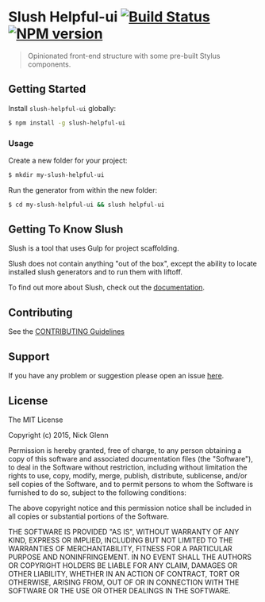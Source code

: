 # Slush Helpful-ui [![Build Status](https://secure.travis-ci.org/nickglenn/slush-helpful-ui.png?branch=master)](https://travis-ci.org/nickglenn/slush-helpful-ui) [![NPM version](https://badge-me.herokuapp.com/api/npm/slush-helpful-ui.png)](http://badges.enytc.com/for/npm/slush-helpful-ui)

> Opinionated front-end structure with some pre-built Stylus components.


## Getting Started

Install `slush-helpful-ui` globally:

```bash
$ npm install -g slush-helpful-ui
```

### Usage

Create a new folder for your project:

```bash
$ mkdir my-slush-helpful-ui
```

Run the generator from within the new folder:

```bash
$ cd my-slush-helpful-ui && slush helpful-ui
```

## Getting To Know Slush

Slush is a tool that uses Gulp for project scaffolding.

Slush does not contain anything "out of the box", except the ability to locate installed slush generators and to run them with liftoff.

To find out more about Slush, check out the [documentation](https://github.com/slushjs/slush).

## Contributing

See the [CONTRIBUTING Guidelines](https://github.com/nickglenn/slush-helpful-ui/blob/master/CONTRIBUTING.md)

## Support
If you have any problem or suggestion please open an issue [here](https://github.com/nickglenn/slush-helpful-ui/issues).

## License 

The MIT License

Copyright (c) 2015, Nick Glenn

Permission is hereby granted, free of charge, to any person
obtaining a copy of this software and associated documentation
files (the "Software"), to deal in the Software without
restriction, including without limitation the rights to use,
copy, modify, merge, publish, distribute, sublicense, and/or sell
copies of the Software, and to permit persons to whom the
Software is furnished to do so, subject to the following
conditions:

The above copyright notice and this permission notice shall be
included in all copies or substantial portions of the Software.

THE SOFTWARE IS PROVIDED "AS IS", WITHOUT WARRANTY OF ANY KIND,
EXPRESS OR IMPLIED, INCLUDING BUT NOT LIMITED TO THE WARRANTIES
OF MERCHANTABILITY, FITNESS FOR A PARTICULAR PURPOSE AND
NONINFRINGEMENT. IN NO EVENT SHALL THE AUTHORS OR COPYRIGHT
HOLDERS BE LIABLE FOR ANY CLAIM, DAMAGES OR OTHER LIABILITY,
WHETHER IN AN ACTION OF CONTRACT, TORT OR OTHERWISE, ARISING
FROM, OUT OF OR IN CONNECTION WITH THE SOFTWARE OR THE USE OR
OTHER DEALINGS IN THE SOFTWARE.

